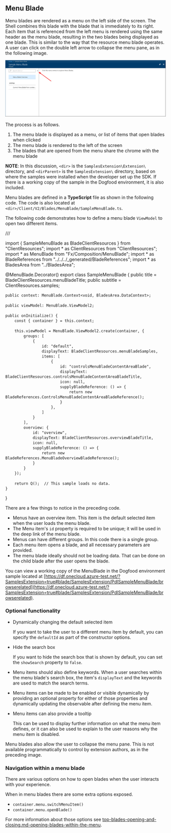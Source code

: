 
<a name="menu-blade"></a>
## Menu Blade

Menu blades are rendered as a menu on the left side of the screen. The Shell combines this blade with the blade that is immediately to its right. Each item that is referenced from the left menu is rendered using the same header as the menu blade, resulting in the two blades being displayed as one blade.  This is similar to the way that the resource menu blade operates.  A user can click on the double left arrow to collapse the menu pane, as in the following image.
 
![alt-text](../media/portalfx-blades/menuBlade.png "Menu Blade")

The process is as follows.

1. The menu blade is displayed as a menu, or list of items that open blades when clicked
1. The menu blade is rendered to the left of the screen
1. The blades that are opened from the menu share the chrome with the menu blade 

**NOTE**: In this discussion, `<dir>` is the `SamplesExtension\Extension\` directory, and  `<dirParent>`  is the `SamplesExtension\` directory, based on where the samples were installed when the developer set up the SDK. If there is a working copy of the sample in the Dogfood environment, it is also included.

Menu blades are defined in a **TypeScript** file as shown in the following code. The code is also located at `<dir>/Client/V2/Blades/MenuBlade/SampleMenuBlade.ts`.

The following code demonstrates how to define a menu blade `ViewModel` to open two different items.

 /// <reference path="../../../TypeReferences.d.ts" />

import { SampleMenuBlade as BladeClientResources } from "ClientResources";
import * as ClientResources from "ClientResources";
import * as MenuBlade from "Fx/Composition/MenuBlade";
import * as BladeReferences from "../../../_generated/BladeReferences";
import * as BladesArea from "../BladesArea";

@MenuBlade.Decorator()
export class SampleMenuBlade {
    public title = BladeClientResources.menuBladeTitle;
    public subtitle = ClientResources.samples;

    public context: MenuBlade.Context<void, BladesArea.DataContext>;

    public viewModel: MenuBlade.ViewModel2;

    public onInitialize() {
        const { container } = this.context;

        this.viewModel = MenuBlade.ViewModel2.create(container, {
            groups: [
                {
                    id: "default",
                    displayText: BladeClientResources.menuBladeSamples,
                    items: [
                        {
                            id: "controlsMenuBladeContentAreaBlade",
                            displayText: BladeClientResources.controlsMenuBladeContentAreaBladeTitle,
                            icon: null,
                            supplyBladeReference: () => {
                                return new BladeReferences.ControlsMenuBladeContentAreaBladeReference();
                            }
                        },
                    ]
                }
            ],
            overview: {
                id: "overview",
                displayText: BladeClientResources.overviewBladeTitle,
                icon: null,
                supplyBladeReference: () => {
                    return new BladeReferences.MenuBladeOverviewBladeReference();
                }
            }
        });

        return Q();  // This sample loads no data.
    }
}

 
There are a few things to notice in the preceding code.

* Menus have an overview item. This item is the default selected item when the user loads the menu blade.
* The Menu item's `id` property is required to be unique; it  will be used in the deep link of the menu blade.
* Menus can have different groups. In this code there is a single group.
* Each menu item opens a blade, and all necessary parameters are provided.
* The menu blade ideally should not be loading data. That can be done on the child blade after the user opens the blade.

You can view a working copy of the MenuBlade  in the Dogfood environment sample located at [https://df.onecloud.azure-test.net/?SamplesExtension=true#blade/SamplesExtension/PdlSampleMenuBlade/browserelated](https://df.onecloud.azure-test.net/?SamplesExtension=true#blade/SamplesExtension/PdlSampleMenuBlade/browserelated).

<a name="menu-blade-optional-functionality"></a>
### Optional functionality

* Dynamically changing the default selected item

    If  you want to take the user to a different menu item by default, you can specify the `defaultId` as part of the constructor options.

* Hide the search box

    If you want to hide the search box that is shown by default, you can set the `showSearch` property to `false`.

* Menu items should also define keywords. When a user searches within the menu blade's search box, the item's `displayText` and the keywords are used to match the search terms.

* Menu items can be made to be enabled or visible dynamically by providing an optional property for either of those properties and dynamically updating the observable after defining the menu item.

* Menu items can also provide a tooltip

    This can be used to display further information on what the menu item defines, or it can also be used to explain to the user reasons why the menu item is disabled. 

Menu blades also allow the user to collapse the menu pane.  This is not available programmatically to control by extension authors, as in the preceding image.

<a name="menu-blade-navigation-within-a-menu-blade"></a>
### Navigation within a menu blade

There are various options on how to open blades when the user interacts with your experience.

When in menu blades there are some extra options exposed.

* `container.menu.switchMenuItem()`
* `container.menu.openBlade()`

For more information about those options see [top-blades-opening-and-closing.md-opening-blades-within-the-menu](top-blades-opening-and-closing.md-opening-blades-within-the-menu).